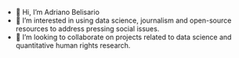 - 👋 Hi, I’m Adriano Belisario
- 👀 I’m interested in using data science, journalism and open-source resources to address pressing social issues.
- 💞️ I’m looking to collaborate on projects related to data science and quantitative human rights research.

<!---
belisards/belisards is a ✨ special ✨ repository because its `README.md` (this file) appears on your GitHub profile.
You can click the Preview link to take a look at your changes.
--->

